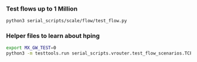 ### Test flows up to 1 Million

```sh
python3 serial_scripts/scale/flow/test_flow.py
```

### Helper files to learn about hping

```sh
export MX_GW_TEST=0
python3 -m testtools.run serial_scripts.vrouter.test_flow_scenarios.TCPFlowEvictionTests.test_hping3_tcp_traffic_for_eviction
```